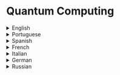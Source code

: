 # Quantum Computing

<details>
  <summary>English</summary>
  
  ### Materials
- [Wikipedia](https://en.wikipedia.org/wiki/Quantum_computing)
- [IBM Quantum Computing](https://www.research.ibm.com/ibm-q/learn/what-is-quantum-computing/)
- [IBM On “Quantum Supremacy”](https://www.ibm.com/blogs/research/2019/10/on-quantum-supremacy)
- [Quantum supremacy using a programmable superconducting processor](https://www.nature.com/articles/s41586-019-1666-5)
- [D-Wave Systems](https://www.dwavesys.com/quantum-computing)
- [Quantum Computing 101](https://uwaterloo.ca/institute-for-quantum-computing/quantum-computing-101)
- [Microsoft Quantum Computing](https://www.microsoft.com/en-us/quantum/what-is-quantum-computing)
- [Wired Guide](https://www.wired.com/story/wired-guide-to-quantum-computing/)
- [Ars Technica](https://arstechnica.com/science/2010/01/a-tale-of-two-qubits-how-quantum-computers-work/)
- [IBM Q Experience](https://quantumexperience.ng.bluemix.net/qx/experience)
- [Reddit Community](https://www.reddit.com/r/QuantumComputing/)
- [Hackernoon](https://hackernoon.com/quantum-computing-explained-a114999299ca)
- [Plus Maths](https://plus.maths.org/content/how-does-quantum-commuting-work)
- [Quantum Computing](https://www.explainthatstuff.com/quantum-computing.html)
- [An Interactive Introduction To Quantum Computing](https://davidbkemp.github.io/QuantumComputingArticle/)
- [Quantum Computing, A Gentle Introduction](http://mmrc.amss.cas.cn/tlb/201702/W020170224608150244118.pdf)
- [The Einstein Lecture: The Quantum Computing Revolution](https://www.youtube.com/watch?v=FnPp73F5cnE)
- [Jozef Gruska](http://www2.fiit.stuba.sk/~kvasnicka/QuantumComputing/Gruska_QC.pdf)
- [Quantum Computing and Quantum Information](https://csis.pace.edu/ctappert/cs837-18spring/QC-textbook.pdf)
- [Mark Oskin](https://homes.cs.washington.edu/~oskin/quantum-notes.pdf)
- [Robert Sizemore](https://uncw.edu/phy/documents/SizemoreTalk.pdf)
- [Quantum Computing Architecture](https://www.nii.ac.jp/qis/first-quantum/symposium/2011/pdf/van02_summerSchool2011.pdf)
- [John Preskill](https://arxiv.org/pdf/1801.00862.pdf)
- [Principles of Quantum Computation and Information](http://www-reynal.ensea.fr/docs/iq/PrinciplesOfQuantumComputation1.pdf)
- [Ronald de Wolf](https://homepages.cwi.nl/~rdewolf/qcnotes.pdf)
- [Introduction to Quantum Computing](https://people.cs.umass.edu/~strubell/doc/quantum_presentation_1.pdf)
- [Basics and Concepts](https://web.cecs.pdx.edu/~mperkows/CLASS_FUTURE/NEW_MATERIALS_2011/lukac_perkowski_book_introduction_and_quantum_mechanics.pdf)
- [Anuj Dawar](https://www.cl.cam.ac.uk/teaching/0910/QuantComp/notes.pdf)
- [Quantum Algorithms](https://people.eecs.berkeley.edu/~vazirani/algorithms/chap10.pdf)
- [What is Quantum Computation](https://www.ic.unicamp.br/~rocha/sci/qc/src/WhatIsQuantumComputing.pdf)
- [Peter Shor](http://www-math.mit.edu/~shor/papers/ICM.pdf)
- [IBM Q](https://www-01.ibm.com/events/wwe/grp/grp308.nsf/vLookupPDFs/07%20Quantum%20Computing%20cognitive%20event/$file/07%20Quantum%20Computing%20cognitive%20event.pdf)
- [A Course in Quantum Computing](http://lapastillaroja.net/wp-content/uploads/2016/09/Intro_to_QC_Vol_1_Loceff.pdf)
- [An Introduction](http://people.math.gatech.edu/~jeanbel/TalksE/quantcomp03.pdf)
- [Quantum Computing with Molecules](http://cba.mit.edu/docs/papers/98.06.sciqc.pdf)
- [The Limits of Quantum](https://www.cs.virginia.edu/~robins/The_Limits_of_Quantum_Computers.pdf)
- [Qilimanjaro](https://qilimanjaro.io/static/whitepaper.pdf)
- [Quantum Computing Principles](http://www.cfilt.iitb.ac.in/resources/surveys/qc-vipul-may14.pdf)
- [Linear Algebra for Quantum Computing](https://cds.cern.ch/record/1522001/files/978-1-4614-6336-8_BookBackMatter.pdf)
- [Innovating with Quantum Computing](https://www.accenture.com/t00010101T000000__w__/br-pt/_acnmedia/PDF-45/Accenture-Innovating-Quantum-Computing-Novo.pdf)
- [Blockchain and Quantum Computing](https://pdfs.semanticscholar.org/2284/08bf3c13f0d579f21a5d999e7d4967104c09.pdf)
- [History of Quantum Computing](https://people.maths.bris.ac.uk/~csxam/teaching/history.pdf)
- [A Brief Overview](http://www.student.montefiore.ulg.ac.be/~merciadri/docs/papers/quantum-computers.pdf)
- [Quantum Models](https://www.iitis.pl/~miszczak/files/papers/miszczak11models.pdf)
- [Physical Implementation of Quantum Computing](https://www-users.cs.york.ac.uk/schmuel/book/quantum.pdf)
- [Intro to Quantum Computing](https://cerfacs.fr/wp-content/uploads/2018/09/CSG_Suau-final_report.pdf)
- [Quantum Computers](http://srjcstaff.santarosa.edu/~yataiiya/4D/Quantum%20computing.pdf)
- [From Monte Carlo to Quantum Computation](https://www.uni-kl.de/AG-Heinrich/procsalz.pdf)
- [Quantum Computation and Machine Learning](http://www.oxford-man.ox.ac.uk/sites/default/files/events/Quantum%20Computation%20and%20Machine%20Learning.pdf)
- [Quantum Information Processing](https://permalink.lanl.gov/object/tr?what=info:lanl-repo/lareport/LA-UR-02-3216)
- [Quantum Computing for Computer Scientists](https://www.microsoft.com/en-us/research/uploads/prod/2018/05/40655.compressed.pdf)
- [Quantum Computer Science](http://www.dphu.org/uploads/attachements/books/books_3092_0.pdf)
- [Quantum Computation](https://notendur.hi.is/hh/kennsla/rrr/QuantumComputation.pdf)
- [Quantum Experiments at Space Scale](https://en.wikipedia.org/wiki/Quantum_Experiments_at_Space_Scale)
- [Learn Quantum Computing with Python and Q#](https://www.manning.com/books/learn-quantum-computing-with-python-and-q-sharp)
- [Quantum Computing for Java Developers](https://www.manning.com/books/quantum-computing-for-java-developers)
- [Quantum Computing for Computer Scientists Lecture](https://www.youtube.com/watch?v=F_Riqjdh2oM)
- [Quantum Computing Concepts](https://www.youtube.com/watch?v=OWJCfOvochA)
- [Beginners Guide to Quantum Computing](https://www.youtube.com/watch?v=JRIPV0dPAd4)
- [Current State of Quantum Computing](https://www.youtube.com/watch?v=PN7mPYcWFKg)
- [Quantum Computers Explained](https://www.youtube.com/watch?v=JhHMJCUmq28)
- [Google and NASA's Quantum Artificial Intelligence Lab](https://www.youtube.com/watch?v=CMdHDHEuOUE)
- [Demonstrating Quantum Supremacy](https://www.youtube.com/watch?v=-ZNEzzDcllU)
- [Quantum Computing with Andrea Morello](https://www.youtube.com/watch?v=jDW9bWSepB0&ab_channel=EEVdiscover)
</details>

<details>
  <summary>Portuguese</summary>
  
  ### Materials
- [Computação Quântica](https://www.bbc.com/portuguese/geral-41697094)
- [Introdução à Computação Quântica](http://www.ic.unicamp.br/~ducatte/mo401/1s2010/T2/096389-t2.pdf)
- [Computação e Informação Quântica](http://www.cbpf.br/~qbitrmn/didaticos/cqiq.pdf)
- [Computação Quântica, Desafios para o Século XXI](http://professor.ufrgs.br/fernando-haas/files/computacao_quantica.pdf)
- [O que é Computação Quântica](http://profs.if.uff.br/ernesto/wiki/lib/exe/fetch.php?media=cq_vr_2013_slides_p.pdf)
- [Fundamentos Físicos e Perspectivas](http://repositorio.ufla.br/bitstream/1/9369/1/MONOGRAFIA_Computa%C3%A7%C3%A3o_qu%C3%A2ntica_fundamentos_f%C3%ADsicos_e_%20perspectivas.pdf)
- [Complexidade e Algoritmos](https://linux.ime.usp.br/~cef/mac499-04/monografias/cardonha/quantum.pdf)
- [Decifrando a Computação Quântica](https://homepages.dcc.ufmg.br/~joaofnc/artigos/Computacao%20Quantica/Fundamentos/DECIFRANDO%20A%20COMPUTACAO%20QUANTICA.pdf)
- [Fundamentos Físicos](http://www.infis.ufu.br/infis_sys/pdf/MARCO%20ANTONIO%20DOS%20SANTOS.pdf)
- [Computação Quântica: Estado da Arte](http://www.inf.ufsc.br/~j.barreto/trabaluno/TCBrunoTulio.pdf)
- [Mecânica Quântica à Computação Quântica](http://algol.fis.uc.pt/forum/apoio/Conferencias/MQuantica.pdf)
- [Osvaldo Pessoa Júnior](http://www.dsc.ufcg.edu.br/~iquanta/weciq2007/anaisonline/anais/005-33336.pdf)
- [Introdução à Computação Quântica](http://capivara.free.fr/tony/wp-content/mo401-017502-t2-artigo.pdf)
- [Silviane Silva](https://repositorio.ucb.br/jspui/bitstream/10869/4556/1/Silviane%20Silva.pdf)
- [A Nova onda dos Qubits](http://revistapesquisa.fapesp.br/wp-content/uploads/2012/03/052-0571.pdf)
- [CQuântica](http://prof.facom.ufms.br/~marco/cquantica/cquantica.pdf)
- [Trabalho de Graduação, Computação Quântica](http://professor.ufabc.edu.br/~jair.donadelli/tg/QC.html)
- [Renascimento Quântico](https://www.spf.pt/magazines/GFIS/52/article/235/pdf)
- [Arquitetura de Computadores Quânticos](https://www.dcce.ibilce.unesp.br/~aleardo/cursos/arqcomp/Semin_ArqQuant.pdf)
- [Sutilezas do Mundo Quântico - Prof. Luiz Davidovich - UFRJ](https://www.youtube.com/watch?v=fp0tufHVuyE&ab_channel=InstitutodeF%C3%ADsicaUSP)
</details>

<details>
  <summary>Spanish</summary>
  
  ### Materials
- [Xataka](https://www.xataka.com/ordenadores/computacion-cuantica-que-es-de-donde-viene-y-que-ha-conseguido)
- [Gizmodo](https://es.gizmodo.com/como-funciona-la-computacion-cuantica-explicado-de-man-1796976460)
- [Principios Fundamentales](http://www.lidiagroup.org/images/descargas/varios/011_ccuantica.pdf)
- [Introducción a la Información Cuántica](http://benasque.org/2011fronterascompu/talks_contr/192FCB_Cuantica.pdf)
- [Computación Cuántica](http://www.ieee.org.ar/downloads/2008-comp-cuantica.pdf)
- [El Ordenador Cuántico](https://www.um.es/docencia/campoyl/Cuantico.PDF)
- [Fundamentos de Computación Cuántica](http://www1.eafit.edu.co/asr/slides/fundamentos-computacion-cuantica-ERM-2004-slides.pdf)
- [Oscar Rosas-Ortiz](https://www.fis.cinvestav.mx/~orosas/difusion/qcomp.pdf)
- [Circuitos Cuánticos](http://users.df.uba.ar/paz/pag_comp_cuant/resumenes/clase8.pdf)
- [De la Fantasía a la Realidad](https://www2.deloitte.com/content/dam/Deloitte/pe/Documents/audit/De%20fantas%C3%ADa%20a%20realidad%20(Abril%202017).pdf)
- [Diseño e Simulación de un Procesador Cuántico](https://personal.us.es/jlguisado/archs_aux/Presentacion%20PFC%20Computacion%20Cuantica%20Jaime%20Coello.pdf)
</details>

<details>
  <summary>French</summary>
  
  ### Materials
- [Ordinateur Quantique](https://www.futura-sciences.com/sciences/definitions/physique-ordinateur-quantique-4348/)
- [Institut Pandore](https://www.institut-pandore.com/physique-quantique/informatique-ordinateur-quantique/)
- [Comprendre l’informatique quantique – qubits](https://www.frenchweb.fr/comprendre-linformatique-quantique-qubits/330991)
- [Oezratty](https://www.oezratty.net/wordpress/2018/comprendre-linformatique-quantique-ordinateur-quantique/)
- [Info Quantique](https://www-fourier.ujf-grenoble.fr/~spehner/enseignement/info_quantique.pdf)
- [Ordinateur Quantique](https://www.phys.ens.fr/IMG/pdf/jmr.pdf)
- [L'Ordinateur Quantique](https://www.physinfo.org/Info_Quantique/Ordi_Quant.pdf)
- [Introduction `a l’information quantique](http://dept-info.labri.fr/~ges/ENSEIGNEMENT/CALCULQ/polycop_calculq.pdf)
- [Denis Crottet](https://cds.cern.ch/record/432739/files/0003132.pdf)
- [Algorithmes et Architectures](https://www.physique.usherbrooke.ca/pages/sites/default/files/Algorithmes_et_architectures_16dec2002_Blais.pdf)
- [Programmer un Ordinateur Quantique](https://www.sciencesmaths-paris.fr/upload/Contenu/pr%C3%A9sentations/Benoit%20Valiron.pdf)
</details>

<details>
  <summary>Italian</summary>
  
  ### Materials
- [AI4business](https://www.ai4business.it/intelligenza-artificiale/computer-quantistico/)
- [IBM Q Computing](https://medium.com/visionari/quantum-computing-prova-un-computer-quantico-direttamente-da-casa-dfc3c05e794d)
- [Il Computer Quantistico](http://profs.sci.univr.it/~dipierro/InfQuant/Lezione_Morsch_Slides.pdf)
- [Alessandra di Pierro](http://profs.sci.univr.it/~dipierro/InfQuant/articles/Lezioni-IQ.pdf)
- [Quantum Computer](http://www.liceolocarno.ch/Liceo_di_Locarno/Internetutti/ferrari/PDF/LAM/LAM-QC.pdf)
- [Il Computer Quantistico](http://people.unica.it/michelesaba/files/2012/04/relazione4.pdf)
- [Introduzione al Quantum Computing](http://www.apogeonline.com/2002/libri/88-503-1062-5/ebook/pdf/QuantumComputing.pdf)
- [Computer e Simulazioni Quantistici](https://amslaurea.unibo.it/7707/1/Mariano_Antonio_Lorenzo_Computer_e_simulazioni_quantistici.pdf)
- [Tecnologie Quantistiche](http://fisica.unipv.it/eventi/Incontri-martedi/24-10-2017-Maccone-slides.pdf)
- [Introduzione ai Calcolatori Quantistici](http://guidovicino.com/writes/quantumcomputing.pdf)
- [Elementi di Informazione Quantistica](http://qinf.fisica.unimi.it/~olivares/paperi/book/bookBO.pdf)
- [Computer Quantistici](http://mondodigitale.aicanet.net/2013-4/articoli/01_Computer_Quantistici.pdf)
- [La Mecanica Quantistica](http://www.dmf.unisalento.it/cc/video/2017/olivares/slides.pdf)
- [Quantum Computer: The Evolution of Engineering](https://www.dbgroup.unimore.it/tesi/Triennale/201516_Alex_Gugliotta_tesi.pdf)
- [Dal Gatto di Schrödinger al Quantum Computing](http://spin2.fisica.unina.it/attachments/article/93/Presentazione%20Chiarello%20ASL%20Napoli.pdf)
</details>

<details>
  <summary>German</summary>
  
  ### Materials
- [Prof. Dr. Erich Grädel](https://logic.rwth-aachen.de/Teaching/QC-SS15/index.html.de)
- [Quantencomputing und andere Quantentechnologien](https://digitaleweltmagazin.de/en/2018/07/25/quantencomputing-und-andere-quantentechnologien/)
- [QC Teaching](https://www.cond-mat.de/teaching/QC/)
- [Quantencomputing I](http://www.nld.ds.mpg.de/~hecke/archiv/osemSS05.pdf)
- [Lib Quantum](http://www.libquantum.de/files/libquantum.pdf)
- [Rupert Hölzl](https://hoelzl.fr/Hoelzl%20-%20Quantencomputer.pdf)
- [Quantencomputer](https://www.physik.hu-berlin.de/de/nano/lehre/BachelorSeminar/quantencomputer.pdf)
- [In Theorie und Praxis](http://www5.rz.rub.de:8032/imperia/md/content/wolf/quantencomputerdagstuhl.pdf)
- [Tom Petersen](https://theorie.physnet.uni-hamburg.de/group_vts/cisseminar1112/vortragt04.pdf)
- [Enrico Arrigoni](https://itp.tugraz.at/~arrigoni/vorlesungen/quantumcomputer/script/bilder/qucomp/beamer-qucomp.pdf)
</details>

<details>
  <summary>Russian</summary>
  
  ### Materials
- [Quantum Computing](http://spkurdyumov.ru/uploads/2017/09/kvantovye-vychisleniya-i-funkcionalnoe-programmirovanie.pdf)
- [Fundamentals](http://theor.jinr.ru/~diastp/april06/lectures/gerdt/gerdt.pdf)
- [Quantum Calculations](http://booksshare.net/books/physics/stin-e/2000/files/kvantovievichesleniya2000.pdf)
- [Classic and Quantum Calculations](http://www.pseudology.org/science/ClassicalQuantVychislenia2.pdf)
- [Quantum Computers](http://window.edu.ru/resource/122/20122/files/rsu424.pdf)
</details>